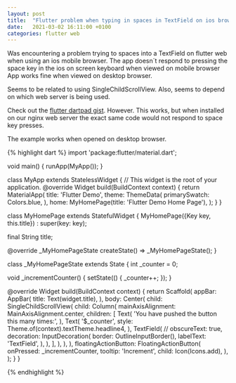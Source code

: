 ```yaml
---
layout: post
title:  "Flutter problem when typing in spaces in TextField on ios browser"
date:   2021-03-02 16:11:00 +0100
categories: flutter web 
---
```

Was encountering a problem trying to spaces into a TextField on flutter web when using an ios mobile browser.
The app  doesn´t respond to pressing the space key in the ios on screen keyboard when viewed on mobile browser
App works fine when viewed on desktop browser. 

Seems to be related to using SingleChildScrollView. Also, seems to depend on which web server is being used.  



Check out the [flutter dartpad gist][flutter-gist]. However. This works, but when installed on our nginx web server the exact same code would not respond to space key presses.

The example works when opened on desktop browser.

[flutter-gist]: https://dartpad.dev/72455ba842e276f147b70451195c52e3
[jekyll-docs]: https://jekyllrb.com/docs/home
[jekyll-gh]:   https://github.com/jekyll/jekyll
[jekyll-talk]: https://talk.jekyllrb.com/



{% highlight dart %}
import 'package:flutter/material.dart';

void main() {
  runApp(MyApp());
}

class MyApp extends StatelessWidget {
  // This widget is the root of your application.
  @override
  Widget build(BuildContext context) {
    return MaterialApp(
      title: 'Flutter Demo',
      theme: ThemeData(
        primarySwatch: Colors.blue,
      ),
      home: MyHomePage(title: 'Flutter Demo Home Page'),
    );
  }
}

class MyHomePage extends StatefulWidget {
  MyHomePage({Key key, this.title}) : super(key: key);

  final String title;

  @override
  _MyHomePageState createState() => _MyHomePageState();
}

class _MyHomePageState extends State<MyHomePage> {
  int _counter = 0;

  void _incrementCounter() {
    setState(() {
      _counter++;
    });
  }

  @override
  Widget build(BuildContext context) {
    return Scaffold(
      appBar: AppBar(
        title: Text(widget.title),
      ),
      body: Center(
        child: SingleChildScrollView(
          child: Column(
            mainAxisAlignment: MainAxisAlignment.center,
            children: <Widget>[
              Text(
                'You have pushed the button this many times:',
              ),
              Text(
                '$_counter',
                style: Theme.of(context).textTheme.headline4,
              ),
              TextField(
                // obscureText: true,
                decoration: InputDecoration(
                  border: OutlineInputBorder(),
                  labelText: 'TextField',
                ),
              ),
            ],
          ),
        ),
      ),
      floatingActionButton: FloatingActionButton(
        onPressed: _incrementCounter,
        tooltip: 'Increment',
        child: Icon(Icons.add),
      ),
    );
  }
}



{% endhighlight %}


